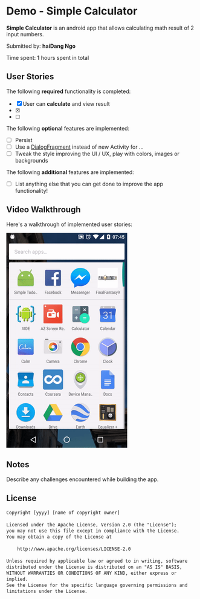 # Demo - **Simple Calculator**

**Simple Calculator** is an android app that allows calculating math result of 2 input numbers.

Submitted by: **haiDang Ngo**

Time spent: **1** hours spent in total

## User Stories

The following **required** functionality is completed:

* [x] User can **calculate** and view result
* [x] 
* [ ]
The following **optional** features are implemented:

* [ ] Persist 
* [ ] Use a [DialogFragment](http://guides.codepath.com/android/Using-DialogFragment) instead of new Activity for ...
* [ ] Tweak the style improving the UI / UX, play with colors, images or backgrounds

The following **additional** features are implemented:

* [ ] List anything else that you can get done to improve the app functionality!

## Video Walkthrough 

Here's a walkthrough of implemented user stories:



<img src='https://github.com/tiger30/demoTodoListApp/blob/master/images/demo.gif' title='Video Walkthrough' width='' alt='Video Walkthrough' />


## Notes

Describe any challenges encountered while building the app.

## License

    Copyright [yyyy] [name of copyright owner]

    Licensed under the Apache License, Version 2.0 (the "License");
    you may not use this file except in compliance with the License.
    You may obtain a copy of the License at

        http://www.apache.org/licenses/LICENSE-2.0

    Unless required by applicable law or agreed to in writing, software
    distributed under the License is distributed on an "AS IS" BASIS,
    WITHOUT WARRANTIES OR CONDITIONS OF ANY KIND, either express or implied.
    See the License for the specific language governing permissions and
    limitations under the License.
